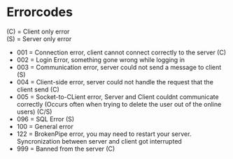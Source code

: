 # Errorcodes
(C) = Client only error \
(S) = Server only error

* 001 = Connection error, client cannot connect correctly to the server (C)
* 002 = Login Error, something gone wrong while logging in
* 003 = Communication error, server could not send a message to client (S)
* 004 = Client-side error, server could not handle the request that the client send (C)
* 005 = Socket-to-CLient error, Server and Client couldnt communicate correctly (Occurs often when trying to delete the user out of the online users) (C/S)
* 096 = SQL Error (S)
* 100 = General error
* 122 = BrokenPipe error, you may need to restart your server. Syncronization between server and client got interrupted
* 999 = Banned from the server (C)
